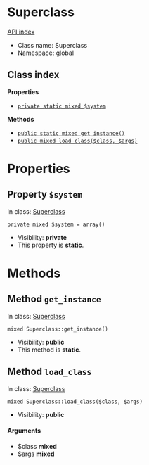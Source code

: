 # Superclass
[API index](API-index.md)






* Class name: Superclass
* Namespace: global




## Class index

**Properties**
* [`private static mixed $system`](#property-system)

**Methods**
* [`public static mixed get_instance()`](#method-get_instance)
* [`public mixed load_class($class, $args)`](#method-load_class)







# Properties


## Property `$system`
In class: [Superclass](#top)

```
private mixed $system = array()
```





* Visibility: **private**
* This property is **static**.


# Methods


## Method `get_instance`
In class: [Superclass](#top)

```
mixed Superclass::get_instance()
```





* Visibility: **public**
* This method is **static**.



## Method `load_class`
In class: [Superclass](#top)

```
mixed Superclass::load_class($class, $args)
```





* Visibility: **public**

#### Arguments

* $class **mixed**
* $args **mixed**


